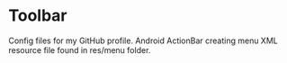 # Toolbar
Config files for my GitHub profile.
Android ActionBar
creating menu XML resource file found in res/menu folder.

